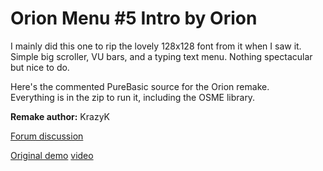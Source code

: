 # Orion Menu #5 Intro by Orion

I mainly did this one to rip the lovely 128x128 font from it when I saw it.  
Simple big scroller, VU bars, and a typing text menu. Nothing spectacular but nice to do.

Here's the commented PureBasic source for the Orion remake.  
Everything is in the zip to run it, including the OSME library.

**Remake author:** KrazyK

[Forum discussion](https://www.dbfinteractive.com/forum/index.php?topic=6887.0)  

[Original demo](https://demozoo.org/productions/73300/) [video](https://www.youtube.com/watch?v=s85qnYAxXOo)
